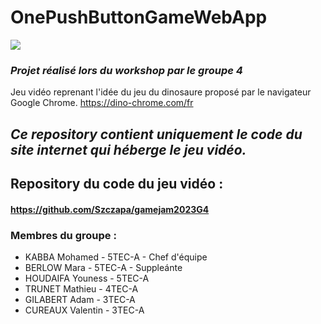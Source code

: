 # OnePushButtonGameWebApp
![](https://www.efficom.fr/images/Master_Logo_EFFICOM-1.png)

### _Projet réalisé lors du workshop par le groupe 4_
Jeu vidéo reprenant l'idée du jeu du dinosaure proposé par le navigateur Google Chrome.
https://dino-chrome.com/fr

## ___Ce repository contient uniquement le code du site internet qui héberge le jeu vidéo.___

## Repository du code du jeu vidéo : 
#### https://github.com/Szczapa/gamejam2023G4

### Membres du groupe :
- KABBA Mohamed - 5TEC-A - Chef d'équipe
- BERLOW Mara - 5TEC-A - Suppleánte
- HOUDAIFA Youness - 5TEC-A
- TRUNET Mathieu - 4TEC-A
- GILABERT Adam - 3TEC-A
- CUREAUX Valentin - 3TEC-A
